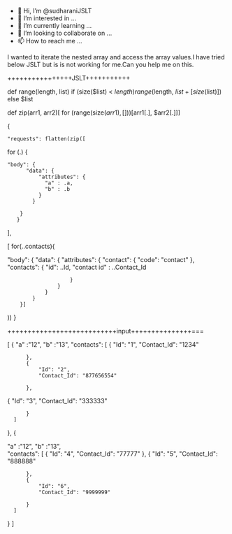 - 👋 Hi, I’m @sudharaniJSLT
- 👀 I’m interested in ...
- 🌱 I’m currently learning ...
- 💞️ I’m looking to collaborate on ...
- 📫 How to reach me ...

<!---
sudharaniJSLT/sudharaniJSLT is a ✨ special ✨ repository because its `README.md` (this file) appears on your GitHub profile.
You can click the Preview link to take a look at your changes.
--->

I wanted to iterate the nested array and access the array values.I have tried below JSLT but is is not working for me.Can you help me on this.

++++++++++++++++JSLT+++++++++++

def range(length, list)
    if (size($list) < $length)
        range($length, $list + [size($list)])
    else
        $list

def zip(arr1, arr2)[
    for (range(size($arr1), []))[$arr1[.], $arr2[.]]]
	

{
    
    "requests": flatten(zip([
for (.) {
             
    "body": {
          "data": {
              "attributes": {
                "a" : .a,
                "b" : .b
              }
			} 

        }
       }
],


[
   for(..contacts){

 "body": {
                "data": {
                    "attributes": {
                        "contact": {
                            "code": "contact"
                        },
                        "contacts": {
                            "id": ..Id,
                            "contact id" : ..Contact_Id

                        }
                    }
                }
            }
        }]

))
}




+++++++++++++++++++++++++++input+++++++++++++++===



[
  {
     "a" :"12",
     "b" :"13", 
      "contacts": [
          {
              "Id": "1",
              "Contact_Id": "1234"
              
          },
          {
              "Id": "2",
              "Contact_Id": "877656554"
              
          },
{
              "Id": "3",
              "Contact_Id": "333333"
              
          }
      ]      
  },
  {
      
"a" :"12",
"b" :"13",   
"contacts": [
          {
              "Id": "4",
              "Contact_Id": "77777"
               },
{
              "Id": "5",
              "Contact_Id": "888888"
              
          },
          {
              "Id": "6",
              "Contact_Id": "9999999"
              
          }
      ]      
  }
]
